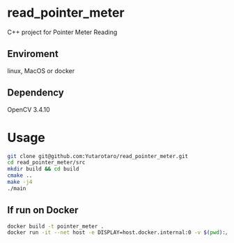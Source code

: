 # read_pointer_meter
C++ project for Pointer Meter Reading

## Enviroment
linux, MacOS or docker 

## Dependency
OpenCV 3.4.10

# Usage

```bash
git clone git@github.com:Yutarotaro/read_pointer_meter.git
cd read_pointer_meter/src
mkdir build && cd build
cmake ..
make -j4
./main
```

## If run on Docker

```bash
docker build -t pointer_meter .
docker run -it --net host -e DISPLAY=host.docker.internal:0 -v $(pwd):/read_pointer_meter pointer_meter
``` 
